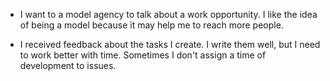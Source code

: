 - I want to a model agency to talk about a work opportunity. I like the idea of being a model because it may help me to reach more people.

- I received feedback about the tasks I create. I write them well, but I need to work better with time. Sometimes I don't assign a time of development to issues.
